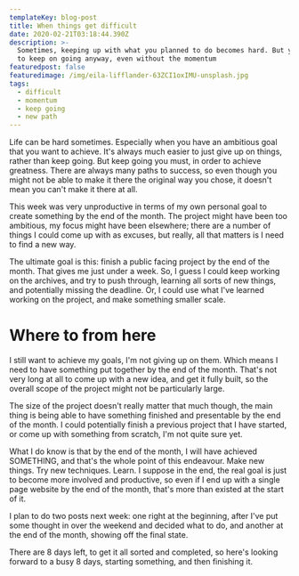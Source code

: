 ```yaml
---
templateKey: blog-post
title: When things get difficult
date: 2020-02-21T03:18:44.390Z
description: >-
  Sometimes, keeping up with what you planned to do becomes hard. But you've got
  to keep on going anyway, even without the momentum
featuredpost: false
featuredimage: /img/eila-lifflander-63ZCI1oxIMU-unsplash.jpg
tags:
  - difficult
  - momentum
  - keep going
  - new path
---
```

Life can be hard sometimes. Especially when you have an ambitious goal that you want to achieve. It's always much easier to just give up on things, rather than keep going. But keep going you must, in order to achieve greatness. There are always many paths to success, so even though you might not be able to make it there the original way you chose, it doesn't mean you can't make it there at all.

This week was very unproductive in terms of my own personal goal to create something by the end of the month. The project might have been too ambitious, my focus might have been elsewhere; there are a number of things I could come up with as excuses, but really, all that matters is I need to find a new way.

The ultimate goal is this: finish a public facing project by the end of the month. That gives me just under a week. So, I guess I could keep working on the archives, and try to push through, learning all sorts of new things, and potentially missing the deadline. Or, I could use what I've learned working on the project, and make something smaller scale.

# Where to from here

I still want to achieve my goals, I'm not giving up on them. Which means I need to have something put together by the end of the month. That's not very long at all to come up with a new idea, and get it fully built, so the overall scope of the project might not be particularly large.

The size of the project doesn't really matter that much though, the main thing is being able to have something finished and presentable by the end of the month. I could potentially finish a previous project that I have started, or come up with something from scratch, I'm not quite sure yet. 

What I do know is that by the end of the month, I will have achieved SOMETHING, and that's the whole point of this endeavour. Make new things. Try new techniques. Learn. I suppose in the end, the real goal is just to become more involved and productive, so even if I end up with a single page website by the end of the month, that's more than existed at the start of it.

I plan to do two posts next week: one right at the beginning, after I've put some thought in over the weekend and decided what to do, and another at the end of the month, showing off the final state. 

There are 8 days left, to get it all sorted and completed, so here's looking forward to a busy 8 days, starting something, and then finishing it.
